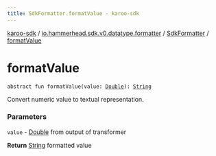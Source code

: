 ```yaml
---
title: SdkFormatter.formatValue - karoo-sdk
---
```


[karoo-sdk](../../index.html) / [io.hammerhead.sdk.v0.datatype.formatter](../index.html) / [SdkFormatter](index.html) / [formatValue](./format-value.html)

# formatValue

`abstract fun formatValue(value: `[`Double`](https://kotlinlang.org/api/latest/jvm/stdlib/kotlin/-double/index.html)`): `[`String`](https://kotlinlang.org/api/latest/jvm/stdlib/kotlin/-string/index.html)

Convert numeric value to textual representation.

### Parameters

`value` - [Double](https://kotlinlang.org/api/latest/jvm/stdlib/kotlin/-double/index.html) from output of transformer

**Return**
[String](https://kotlinlang.org/api/latest/jvm/stdlib/kotlin/-string/index.html) formatted value

